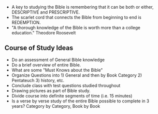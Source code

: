 
- A key to studying the Bible is remembering that it can be both or either, DESCRIPTIVE and PRESCRIPTIVE.
- The scarlet cord that connects the Bible from beginning to end is REDEMPTION.
- "A thorough knowledge of the Bible is worth more than a college education." Theodore Roosevelt

## Course of Study Ideas

- Do an assessment of General Bible knowledge
- Do a brief overview of entire Bible.
- What are some "Must Knows about the Bible"
- Organize Questions into 1) General and then by Book Category 2) Pentateuch 3) history, etc.
- Conclude class with test questions studied throughout
- Drawing pictures as part of Bible study.
- Divide course into definite segments of time (i.e. 15 minutes)
- Is a verse by verse study of the entire Bible possible to complete in 3 years? Category by Category, Book by Book